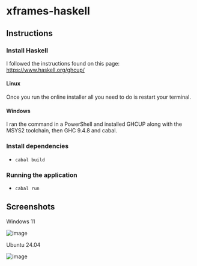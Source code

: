 # xframes-haskell

## Instructions

### Install Haskell

I followed the instructions found on this page: https://www.haskell.org/ghcup/

#### Linux

Once you run the online installer all you need to do is restart your terminal.

#### Windows

I ran the command in a PowerShell and installed GHCUP along with the MSYS2 toolchain, then GHC 9.4.8 and cabal.

### Install dependencies

- `cabal build`

### Running the application

- `cabal run`

## Screenshots

Windows 11

![image](https://github.com/user-attachments/assets/cf3f7951-05d6-4864-8bad-ae03ae561ee9)

Ubuntu 24.04

![image](https://github.com/user-attachments/assets/d3226209-5fae-4094-9f30-c714100bbaa5)
